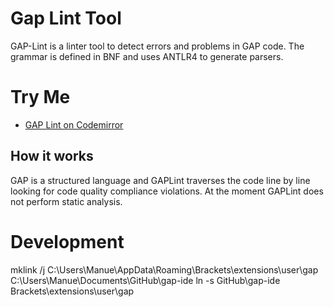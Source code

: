 # Gap Lint Tool
GAP-Lint is a linter tool to detect errors and problems in GAP code. The grammar is defined in BNF and uses ANTLR4 to
generate parsers.

# Try Me

* [GAP Lint on Codemirror](https://mcmartins.github.io/gap-codemirror)

## How it works

GAP is a structured language and GAPLint traverses the code line by line looking for code quality compliance violations.
At the moment GAPLint does not perform static analysis.

# Development

mklink /j C:\Users\Manue\AppData\Roaming\Brackets\extensions\user\gap C:\Users\Manue\Documents\GitHub\gap-ide
ln -s GitHub\gap-ide Brackets\extensions\user\gap

